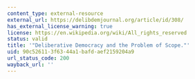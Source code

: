 ```yaml
---
content_type: external-resource
external_url: https://delibdemjournal.org/article/id/308/
has_external_license_warning: true
license: https://en.wikipedia.org/wiki/All_rights_reserved
status: valid
title: '"Deliberative Democracy and the Problem of Scope."'
uid: 90c52611-3f63-44a1-bafd-aef2159204a9
url_status_code: 200
wayback_url: ''
---
```

